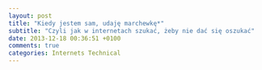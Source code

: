 ```yaml
---
layout: post
title: "Kiedy jestem sam, udaję marchewkę*"
subtitle: "Czyli jak w internetach szukać, żeby nie dać się oszukać"
date: 2013-12-18 00:36:51 +0100
comments: true
categories: Internets Technical
---
```


